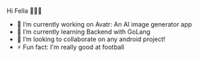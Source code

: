 Hi Fella 🙌🤞😁

- 🔭 I’m currently working on Avatr: An AI image generator app
- 🌱 I’m currently learning Backend with GoLang
- 👯 I’m looking to collaborate on any android project!
- ⚡ Fun fact: I'm really good at football
